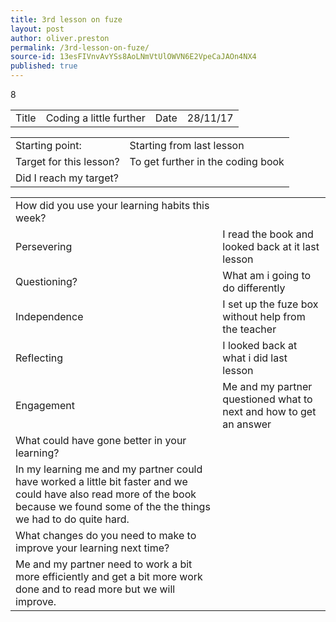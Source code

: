 ```yaml
---
title: 3rd lesson on fuze
layout: post
author: oliver.preston
permalink: /3rd-lesson-on-fuze/
source-id: 13esFIVnvAvYSs8AoLNmVtUlOWVN6E2VpeCaJAOn4NX4
published: true
---
```

8

<table>
  <tr>
    <td>Title</td>
    <td>Coding a little further</td>
    <td>Date</td>
    <td>28/11/17</td>
  </tr>
</table>


<table>
  <tr>
    <td>Starting point:</td>
    <td>Starting from last lesson</td>
  </tr>
  <tr>
    <td>Target for this lesson?</td>
    <td> To get further in the coding book</td>
  </tr>
  <tr>
    <td>Did I reach my target? </td>
    <td></td>
  </tr>
</table>


<table>
  <tr>
    <td>How did you use your learning habits this week?</td>
    <td></td>
  </tr>
  <tr>
    <td>Persevering</td>
    <td>I read the book and looked back at it last lesson</td>
  </tr>
  <tr>
    <td>Questioning?</td>
    <td>What am i going to do differently</td>
  </tr>
  <tr>
    <td>Independence</td>
    <td>I set up the fuze box without help from the teacher</td>
  </tr>
  <tr>
    <td>Reflecting</td>
    <td>I looked back at what i did last lesson</td>
  </tr>
  <tr>
    <td>Engagement</td>
    <td>Me and my partner questioned what to next and how to get an answer</td>
  </tr>
  <tr>
    <td>What could have gone better in your learning?</td>
    <td></td>
  </tr>
  <tr>
    <td>In my learning me and my partner could have worked a little bit faster and we could have also read more of the book because we found some of the the things we had to do quite hard.</td>
    <td></td>
  </tr>
  <tr>
    <td>What changes do you need to make to improve your learning next time?</td>
    <td></td>
  </tr>
  <tr>
    <td>Me and my partner need to work a bit more efficiently and get a bit more work done and to read more but we will improve.</td>
    <td></td>
  </tr>
</table>


